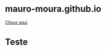 # mauro-moura.github.io

[Clique aqui](https://github.com/mauro-moura/mauro-moura.github.io#Teste)

# Teste
